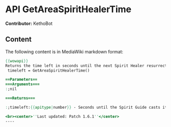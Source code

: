 # API GetAreaSpiritHealerTime

**Contributor:** KethoBot

## Content

The following content is in MediaWiki markdown format:

```mediawiki
{{wowapi}}
Returns the time left in seconds until the next Spirit Healer resurrection in battlegrounds.
 timeleft = GetAreaSpiritHealerTime()

==Parameters==
===Arguments===
:;nil

===Returns===

:;timeleft:{{apitype|number}} - Seconds until the Spirit Guide casts its next Area Resurrection.  Returns 0 if player is not dead.

<br><center>''Last updated: Patch 1.6.1''</center>
----
```